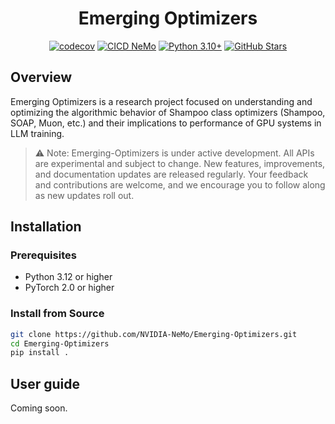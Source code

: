 <div align="center">

# Emerging Optimizers

</div>

<div align="center">

<!-- Get the codecov badge with a token direct from https://app.codecov.io/gh/NVIDIA-NeMo -->
[![codecov](https://codecov.io/gh/NVIDIA-NeMo/Emerging-Optimizers/graph/badge.svg?token=IQ6U7IFYN0)](https://codecov.io/gh/NVIDIA-NeMo/Emerging-Optimizers)
[![CICD NeMo](https://github.com/NVIDIA-NeMo/Emerging-Optimizers/actions/workflows/cicd-main.yml/badge.svg)](https://github.com/NVIDIA-NeMo/Emerging-Optimizers/actions/workflows/cicd-main.yml)
[![Python 3.10+](https://img.shields.io/badge/python-3.10+-blue.svg)](https://www.python.org/downloads/release/python-3100/)
[![GitHub Stars](https://img.shields.io/github/stars/NVIDIA-NeMo/Emerging-Optimizers.svg?style=social&label=Star)](https://github.com/NVIDIA-NeMo/Emerging-Optimizers/stargazers/)

</div>

## Overview

Emerging Optimizers is a research project focused on understanding and optimizing the algorithmic behavior of Shampoo class optimizers (Shampoo, SOAP, Muon, etc.) and their implications to performance of GPU systems in LLM training.

> ⚠️ Note: Emerging-Optimizers is under active development. All APIs are experimental and subject to change. New features, improvements, and documentation updates are released regularly. Your feedback and contributions are welcome, and we encourage you to follow along as new updates roll out.


## Installation

### Prerequisites

- Python 3.12 or higher
- PyTorch 2.0 or higher

### Install from Source

```bash
git clone https://github.com/NVIDIA-NeMo/Emerging-Optimizers.git
cd Emerging-Optimizers
pip install .
```

## User guide

Coming soon.
